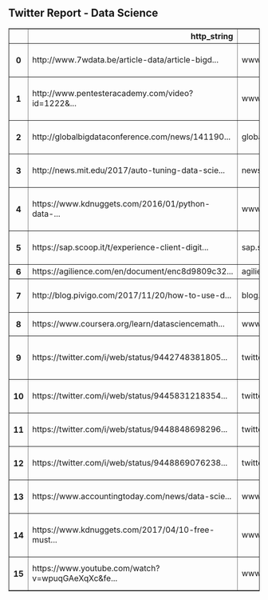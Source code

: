 
<html>
<head lang="en">
    <meta charset="UTF-8">
    <title>Twitter Report - Data Science</title>
</head>
<body>
    <h2>Twitter Report - Data Science</h2>
     <table border="1" class="dataframe">
  <thead>
    <tr style="text-align: right;">
      <th></th>
      <th>http_string</th>
      <th>http_host</th>
      <th>retweet_count</th>
      <th>count_score</th>
      <th>http_string_short</th>
      <th>http_title</th>
    </tr>
  </thead>
  <tbody>
    <tr>
      <th>0</th>
      <td>http://www.7wdata.be/article-data/article-bigd...</td>
      <td>www.7wdata.be</td>
      <td>8.0</td>
      <td>10.0</td>
      <td>https://t.co/GkZGVtZZ62</td>
      <td>4 big reasons why healthcare needs data scienc...</td>
    </tr>
    <tr>
      <th>1</th>
      <td>http://www.pentesteracademy.com/video?id=1222&amp;...</td>
      <td>www.pentesteracademy.com</td>
      <td>3.0</td>
      <td>4.0</td>
      <td>https://t.co/qrRJM7aXBm</td>
      <td>Course Introduction - Data Science and Machine...</td>
    </tr>
    <tr>
      <th>2</th>
      <td>http://globalbigdataconference.com/news/141190...</td>
      <td>globalbigdataconference.com</td>
      <td>52.0</td>
      <td>56.0</td>
      <td>https://t.co/RLLzqx5aaW</td>
      <td>Data Science Skills Gap May Be Narrowing</td>
    </tr>
    <tr>
      <th>3</th>
      <td>http://news.mit.edu/2017/auto-tuning-data-scie...</td>
      <td>news.mit.edu</td>
      <td>2.0</td>
      <td>3.0</td>
      <td>https://t.co/XfSAV2rydl</td>
      <td>Auto-tuning data science: New research streaml...</td>
    </tr>
    <tr>
      <th>4</th>
      <td>https://www.kdnuggets.com/2016/01/python-data-...</td>
      <td>www.kdnuggets.com</td>
      <td>10.0</td>
      <td>11.0</td>
      <td>https://t.co/pjtJKp13Ou</td>
      <td>Python Data Science with Pandas vs Spark DataF...</td>
    </tr>
    <tr>
      <th>5</th>
      <td>https://sap.scoop.it/t/experience-client-digit...</td>
      <td>sap.scoop.it</td>
      <td>2.0</td>
      <td>4.0</td>
      <td>https://t.co/cUWxMkmwj7</td>
      <td>Machine Learning: Hands-On Python &amp; R In Da...</td>
    </tr>
    <tr>
      <th>6</th>
      <td>https://agilience.com/en/document/enc8d9809c32...</td>
      <td>agilience.com</td>
      <td>1.0</td>
      <td>2.0</td>
      <td>https://t.co/WZRHAHPBHq</td>
      <td>Agilience</td>
    </tr>
    <tr>
      <th>7</th>
      <td>http://blog.pivigo.com/2017/11/20/how-to-use-d...</td>
      <td>blog.pivigo.com</td>
      <td>2.0</td>
      <td>4.0</td>
      <td>https://t.co/rkXSiPY1iF</td>
      <td>How to Use Data Science to Improve Social Hous...</td>
    </tr>
    <tr>
      <th>8</th>
      <td>https://www.coursera.org/learn/datasciencemath...</td>
      <td>www.coursera.org</td>
      <td>2.0</td>
      <td>5.0</td>
      <td>https://t.co/hXuTC63g8A</td>
      <td>Data Science Math Skills - Coursera</td>
    </tr>
    <tr>
      <th>9</th>
      <td>https://twitter.com/i/web/status/9442748381805...</td>
      <td>twitter.com</td>
      <td>47.0</td>
      <td>48.0</td>
      <td>https://t.co/AwCk6XyHvR</td>
      <td>Jim Harris auf Twitter: "REVOLUTIONARY! PLUMME...</td>
    </tr>
    <tr>
      <th>10</th>
      <td>https://twitter.com/i/web/status/9445831218354...</td>
      <td>twitter.com</td>
      <td>26.0</td>
      <td>27.0</td>
      <td>https://t.co/IjQSLuCViN</td>
      <td>National Wildlife auf Twitter: "Join thousands...</td>
    </tr>
    <tr>
      <th>11</th>
      <td>https://twitter.com/i/web/status/9448848698296...</td>
      <td>twitter.com</td>
      <td>2.0</td>
      <td>3.0</td>
      <td>https://t.co/zieNJB2Zej</td>
      <td>Franco Ronconi auf Twitter: "Auto-tuning #Data...</td>
    </tr>
    <tr>
      <th>12</th>
      <td>https://twitter.com/i/web/status/9448869076238...</td>
      <td>twitter.com</td>
      <td>0.0</td>
      <td>2.0</td>
      <td>https://t.co/2WwB74dpg4</td>
      <td>John Letteboer auf Twitter: "Checking out "Res...</td>
    </tr>
    <tr>
      <th>13</th>
      <td>https://www.accountingtoday.com/news/data-scie...</td>
      <td>www.accountingtoday.com</td>
      <td>8.0</td>
      <td>9.0</td>
      <td>https://t.co/sV4rZ9rtAE</td>
      <td>Data science: The next evolution for accountan...</td>
    </tr>
    <tr>
      <th>14</th>
      <td>https://www.kdnuggets.com/2017/04/10-free-must...</td>
      <td>www.kdnuggets.com</td>
      <td>168.0</td>
      <td>171.0</td>
      <td>https://t.co/ELslDxUvw4</td>
      <td>10 Free Must-Read Books for Machine Learning a...</td>
    </tr>
    <tr>
      <th>15</th>
      <td>https://www.youtube.com/watch?v=wpuqGAeXqXc&amp;fe...</td>
      <td>www.youtube.com</td>
      <td>4807.0</td>
      <td>4848.0</td>
      <td>https://t.co/RHLyV0Yfkn</td>
      <td>Visualization for Data Science  CS 5630 6630  ...</td>
    </tr>
  </tbody>
</table>
</body>
